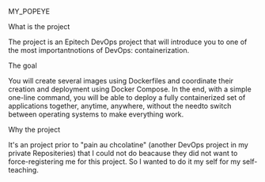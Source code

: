 MY_POPEYE

What is the project

The project is an Epitech DevOps project that will introduce you to one of the most importantnotions of DevOps: containerization.


The goal

You will create several images using Dockerfiles and coordinate their creation and deployment using Docker Compose.
In the end, with a simple one-line command, you will be able to deploy a fully containerized set of applications together, anytime, anywhere, without the needto switch between operating systems to make everything work.


Why the project

It's an project prior to "pain au chcolatine" (another DevOps project in my private Repositeries) that I could not do  beacause they did not want to force-registering me for this project.
So I wanted to do it my self for my self-teaching.
